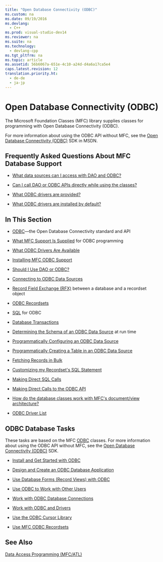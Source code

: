```yaml
---
title: "Open Database Connectivity (ODBC)"
ms.custom: na
ms.date: 09/19/2016
ms.devlang: 
  - C++
ms.prod: visual-studio-dev14
ms.reviewer: na
ms.suite: na
ms.technology: 
  - devlang-cpp
ms.tgt_pltfrm: na
ms.topic: article
ms.assetid: 56b6067a-651e-4c10-a24d-d4a6a17ca5e4
caps.latest.revision: 12
translation.priority.ht: 
  - de-de
  - ja-jp
---
```

# Open Database Connectivity (ODBC)
The Microsoft Foundation Classes (MFC) library supplies classes for programming with Open Database Connectivity (ODBC).  
  
 For more information about using the ODBC API without MFC, see the [Open Database Connectivity (ODBC)](https://msdn.microsoft.com/en-us/library/ms710252.aspx) SDK in MSDN.  
  
## Frequently Asked Questions About MFC Database Support  
  
-   [What data sources can I access with DAO and ODBC?](../vs140/What-Data-Sources-Can-I-Access-with-DAO-and-ODBC-.md)  
  
-   [Can I call DAO or ODBC APIs directly while using the classes?](../vs140/Can-I-Call-DAO-or-ODBC-Directly-.md)  
  
-   [What ODBC drivers are provided?](../vs140/ODBC-Driver-List.md)  
  
-   [What ODBC drivers are installed by default?](../vs140/Installing-MFC-Database-Support.md)  
  
## In This Section  
  
-   [ODBC](../vs140/ODBC-Basics.md)—the Open Database Connectivity standard and API  
  
-   [What MFC Support Is Supplied](../vs140/ODBC-and-MFC.md) for ODBC programming  
  
-   [What ODBC Drivers Are Available](../vs140/ODBC-Driver-List.md)  
  
-   [Installing MFC ODBC Support](../vs140/Installing-MFC-Database-Support.md)  
  
-   [Should I Use DAO or ODBC?](../vs140/Should-I-Use-DAO-or-ODBC-.md)  
  
-   [Connecting to ODBC Data Sources](../vs140/Data-Source--Managing-Connections--ODBC-.md)  
  
-   [Record Field Exchange (RFX)](../vs140/Record-Field-Exchange--RFX-.md) between a database and a recordset object  
  
-   [ODBC Recordsets](../vs140/Recordset--ODBC-.md)  
  
-   [SQL](../vs140/SQL.md) for ODBC  
  
-   [Database Transactions](../vs140/Transaction--ODBC-.md)  
  
-   [Determining the Schema of an ODBC Data Source](../vs140/Data-Source--Determining-the-Schema-of-the-Data-Source--ODBC-.md) at run time  
  
-   [Programmatically Configuring an ODBC Data Source](../vs140/Data-Source--Programmatically-Configuring-an-ODBC-Data-Source.md)  
  
-   [Programmatically Creating a Table in an ODBC Data Source](../vs140/Data-Source--Programmatically-Creating-a-Table-in-an-ODBC-Data-Source.md)  
  
-   [Fetching Records in Bulk](../vs140/Recordset--Fetching-Records-in-Bulk--ODBC-.md)  
  
-   [Customizing my Recordset's SQL Statement](../vs140/SQL--Customizing-Your-Recordset’s-SQL-Statement--ODBC-.md)  
  
-   [Making Direct SQL Calls](../vs140/SQL--Making-Direct-SQL-Calls--ODBC-.md)  
  
-   [Making Direct Calls to the ODBC API](../vs140/ODBC--Calling-ODBC-API-Functions-Directly.md)  
  
-   [How do the database classes work with MFC's document/view architecture?](../vs140/Working-with-Documents-and-Views.md)  
  
-   [ODBC Driver List](../vs140/ODBC-Driver-List.md)  
  
## ODBC Database Tasks  
 These tasks are based on the MFC [ODBC](../vs140/ODBC-Basics.md) classes. For more information about using the ODBC API without MFC, see the [Open Database Connectivity (ODBC)](https://msdn.microsoft.com/en-us/library/ms710252.aspx) SDK.  
  
-   [Install and Get Started with ODBC](../vs140/Installing-and-Getting-Started-with-ODBC.md)  
  
-   [Design and Create an ODBC Database Application](../vs140/Design-and-Create-an-ODBC-Database-Application.md)  
  
-   [Use Database Forms (Record Views) with ODBC](../vs140/Use-Database-Forms--Record-Views--with-ODBC.md)  
  
-   [Use ODBC to Work with Other Users](../vs140/Use-ODBC-to-Work-with-Other-Users.md)  
  
-   [Work with ODBC Database Connections](../vs140/Work-with-ODBC-Database-Connections.md)  
  
-   [Work with ODBC and Drivers](../vs140/Work-with-ODBC-and-Drivers.md)  
  
-   [Use the ODBC Cursor Library](../vs140/Use-the-ODBC-Cursor-Library.md)  
  
-   [Use MFC ODBC Recordsets](../vs140/Use-MFC-ODBC-Recordsets.md)  
  
## See Also  
 [Data Access Programming (MFC/ATL)](../vs140/Data-Access-Programming--MFC-ATL-.md)